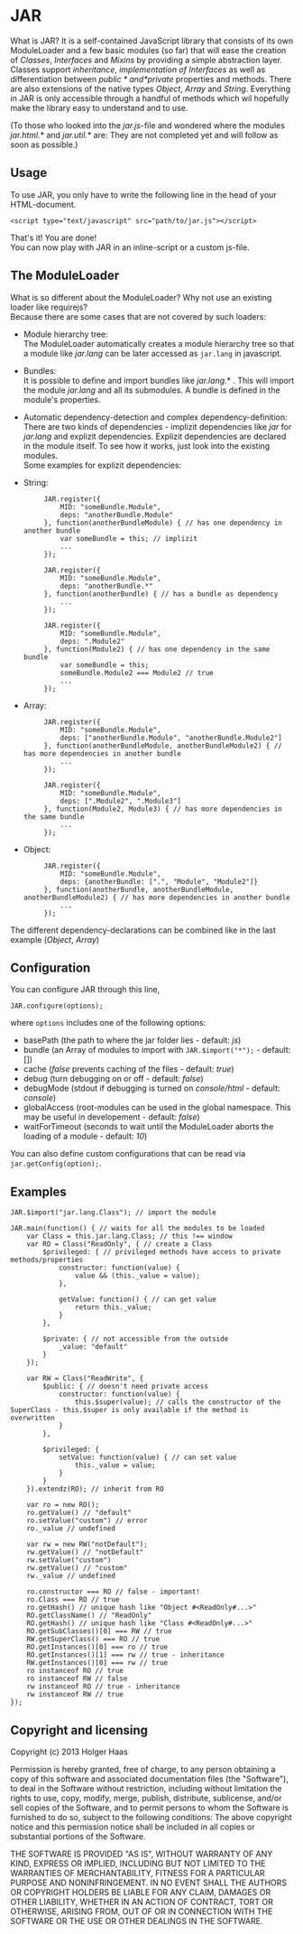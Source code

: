 JAR
===
What is JAR? It is a self-contained JavaScript library that consists of its own ModuleLoader and a few basic modules (so far) that will ease the creation of *Classes*, *Interfaces* and *Mixins* by providing a simple abstraction layer. Classes support *inheritance*, *implementation of Interfaces* as well as differentiation between *$public* and *$private* properties and methods. There are also extensions of the native types *Object*, *Array* and *String*. Everything in JAR is only accessible through a handful of methods which wil hopefully make the library easy to understand and to use.

(To those who looked into the *jar.js*-file and wondered where the modules *jar.html.** and *jar.util.** are: They are not completed yet and will follow as soon as possible.)


Usage
---------
To use JAR, you only have to write the following line in the head of your HTML-document.

    <script type="text/javascript" src="path/to/jar.js"></script>

That's it! You are done!  
You can now play with JAR in an inline-script or a custom js-file.

The ModuleLoader
--------------------------
What is so different about the ModuleLoader? Why not use an existing loader like requirejs?  
Because there are some cases that are not covered by such loaders:

* Module hierarchy tree:  
The ModuleLoader automatically creates a module hierarchy tree so that a module like *jar.lang* can be later accessed as <code>jar.lang</code> in javascript.

* Bundles:  
It is possible to define and import bundles like *jar.lang.** . This will import the module *jar.lang* and all its submodules. A bundle is defined in the module's properties.

* Automatic dependency-detection and complex dependency-definition:  
There are two kinds of dependencies - implizit dependencies like *jar* for *jar.lang* and explizit dependencies. Explizit dependencies are declared in the module itself. To see how it works, just look into the existing modules.  
Some examples for explizit dependencies:

 * String:

            JAR.register({
                MID: "someBundle.Module",
                deps: "anotherBundle.Module"
            }, function(anotherBundleModule) { // has one dependency in another bundle
                var someBundle = this; // implizit
                ...
            });

            JAR.register({
                MID: "someBundle.Module",
                deps: "anotherBundle.*"
            }, function(anotherBundle) { // has a bundle as dependency
                ...
            });

            JAR.register({
                MID: "someBundle.Module",
                deps: ".Module2"
            }, function(Module2) { // has one dependency in the same bundle
                var someBundle = this;
                someBundle.Module2 === Module2 // true
                ...
            });

 * Array:

            JAR.register({
                MID: "someBundle.Module",
                deps: ["anotherBundle.Module", "anotherBundle.Module2"]
            }, function(anotherBundleModule, anotherBundleModule2) { // has more dependencies in another bundle
                ...
            });

            JAR.register({
                MID: "someBundle.Module",
                deps: [".Module2", ".Module3"]
            }, function(Module2, Module3) { // has more dependencies in the same bundle
                ...
            });

 * Object:

            JAR.register({
                MID: "someBundle.Module",
                deps: {anotherBundle: [".", "Module", "Module2"]}
            }, function(anotherBundle, anotherBundleModule, anotherBundleModule2) { // has more dependencies in another bundle
                ...
            });

The different dependency-declarations can be combined like in the last example (*Object*, *Array*)

Configuration
-------------------
You can configure JAR through this line,  

    JAR.configure(options);

where <code>options</code> includes one of the following options:

* basePath (the path to where the jar folder lies - default: *js*)
* bundle (an Array of modules to import  with <code>JAR.$import("*");</code> - default: [])
* cache (*false* prevents caching of the files - default: *true*)
* debug (turn debugging on or off - default: *false*)
* debugMode (stdout if debugging is turned on *console/html* - default: *console*)
* globalAccess (root-modules can be used in the global namespace. This may be useful in developement - default: *false*)
* waitForTimeout (seconds to wait until the ModuleLoader aborts the loading of a module - default: *10*)

You can also define custom configurations that can be read via <code>jar.getConfig(option);</code>.

Examples
--------------

    JAR.$import("jar.lang.Class"); // import the module
    
    JAR.main(function() { // waits for all the modules to be loaded
        var Class = this.jar.lang.Class; // this !== window
        var RO = Class("ReadOnly", { // create a Class
            $privileged: { // privileged methods have access to private methods/properties
                constructor: function(value) {
                    value && (this._value = value);
                },
                
                getValue: function() { // can get value
                    return this._value;
                }
            },
            
            $private: { // not accessible from the outside
                _value: "default"
            }
        });

        var RW = Class("ReadWrite", {
            $public: { // doesn't need private access
                constructor: function(value) {
                    this.$super(value); // calls the constructor of the SuperClass - this.$super is only available if the method is overwritten
                }
            },

            $privileged: {
                setValue: function(value) { // can set value
                    this._value = value;
                }
            }
        }).extendz(RO); // inherit from RO

        var ro = new RO();
        ro.getValue() // "default"
        ro.setValue("custom") // error
        ro._value // undefined

        var rw = new RW("notDefault");
        rw.getValue() // "notDefault"
        rw.setValue("custom")
        rw.getValue() // "custom"
        rw._value // undefined

        ro.constructor === RO // false - important!
        ro.Class === RO // true
        ro.getHash() // unique hash like "Object #<ReadOnly#...>"
        RO.getClassName() // "ReadOnly"
        RO.getHash() // unique hash like "Class #<ReadOnly#...>"
        RO.getSubClasses()[0] === RW // true
        RW.getSuperClass() === RO // true
        RO.getInstances()[0] === ro // true
        RO.getInstances()[1] === rw // true - inheritance
        RW.getInstances()[0] === rw // true
        ro instanceof RO // true
        ro instanceof RW // false
        rw instanceof RO // true - inheritance
        rw instanceof RW // true
    });
    
Copyright and licensing
----------------------------------

Copyright (c) 2013 Holger Haas 

Permission is hereby granted, free of charge, to any person obtaining a copy of this software and associated documentation files (the "Software"), to deal in the Software without restriction, including without limitation the rights to use, copy, modify, merge, publish, distribute, sublicense, and/or sell copies of the Software, and to permit persons to whom the Software is furnished to do so, subject to the following conditions:
The above copyright notice and this permission notice shall be included in all copies or substantial portions of the Software.

THE SOFTWARE IS PROVIDED "AS IS", WITHOUT WARRANTY OF ANY KIND, EXPRESS OR IMPLIED, INCLUDING BUT NOT LIMITED TO THE WARRANTIES OF MERCHANTABILITY, FITNESS FOR A PARTICULAR PURPOSE AND NONINFRINGEMENT. IN NO EVENT SHALL THE AUTHORS OR COPYRIGHT HOLDERS BE LIABLE FOR ANY CLAIM, DAMAGES OR OTHER LIABILITY, WHETHER IN AN ACTION OF CONTRACT, TORT OR OTHERWISE, ARISING FROM, OUT OF OR IN CONNECTION WITH THE SOFTWARE OR THE USE OR OTHER DEALINGS IN THE SOFTWARE.